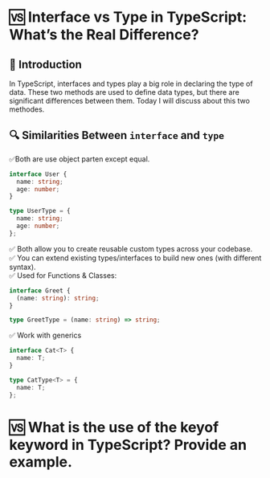 # 🆚 Interface vs Type in TypeScript: What’s the Real Difference?

## 🧠 Introduction

In TypeScript, interfaces and types play a big role in declaring the type of data. These two methods are used to define data types, but there are significant differences between them. Today I will discuss about this two methodes.

## 🔍 Similarities Between `interface` and `type`

✅Both are use object parten except equal.

```ts
interface User {
  name: string;
  age: number;
}

type UserType = {
  name: string;
  age: number;
};
```

✅ Both allow you to create reusable custom types across your codebase.<br>
✅ You can extend existing types/interfaces to build new ones (with different syntax).<br>
✅ Used for Functions & Classes:<br>

```ts
interface Greet {
  (name: string): string;
}

type GreetType = (name: string) => string;
```

✅ Work with generics<br>

```ts
interface Cat<T> {
  name: T;
}

type CatType<T> = {
  name: T;
};
```

# 🆚 What is the use of the keyof keyword in TypeScript? Provide an example.
